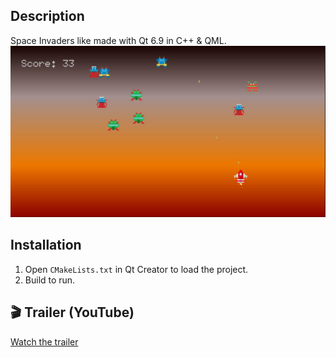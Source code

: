 ## Description
Space Invaders like made with Qt 6.9 in C++ & QML.
![Gameplay image](https://github.com/FoxBandyKoot/Space-Aliens/blob/Com/Com/Gameplay.jpg)

## Installation
1. Open `CMakeLists.txt` in Qt Creator to load the project.
2. Build to run.

## 🎬 Trailer (YouTube)
[Watch the trailer](https://youtu.be/5Q1TExIJOHs)
